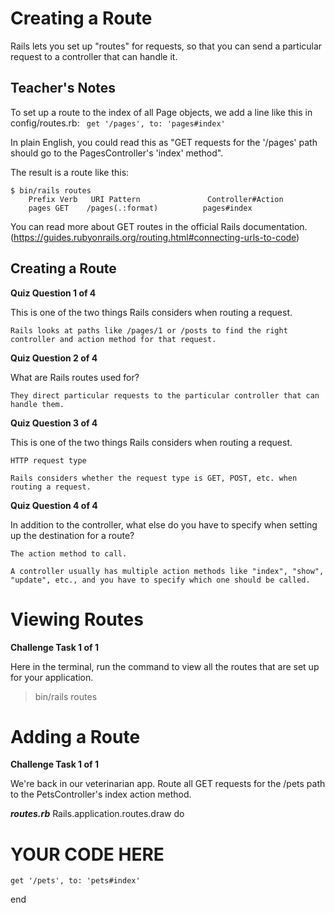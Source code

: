 # Creating a Route
Rails lets you set up "routes" for requests, so that you can send a particular request to a controller that can handle it.

## Teacher's Notes

To set up a route to the index of all Page objects, we add a line like this in config/routes.rb:
`
get '/pages', to: 'pages#index'`

In plain English, you could read this as "GET requests for the '/pages' path should go to the PagesController's 'index' method".

The result is a route like this:

	$ bin/rails routes
   		Prefix Verb   URI Pattern               Controller#Action
    	pages GET    /pages(.:format)          pages#index

You can read more about GET routes in the official Rails documentation.
(https://guides.rubyonrails.org/routing.html#connecting-urls-to-code)

## Creating a Route

**Quiz Question 1 of 4**

This is one of the two things Rails considers when routing a request.

	Rails looks at paths like /pages/1 or /posts to find the right controller and action method for that request.

**Quiz Question 2 of 4**

What are Rails routes used for?

	They direct particular requests to the particular controller that can handle them.

**Quiz Question 3 of 4**

This is one of the two things Rails considers when routing a request.

	HTTP request type

	Rails considers whether the request type is GET, POST, etc. when routing a request.

**Quiz Question 4 of 4**

In addition to the controller, what else do you have to specify when setting up the destination for a route?

    The action method to call.

    A controller usually has multiple action methods like "index", "show", "update", etc., and you have to specify which one should be called. 

# Viewing Routes

**Challenge Task 1 of 1**

Here in the terminal, run the command to view all the routes that are set up for your application.

> bin/rails routes

# Adding a Route

**Challenge Task 1 of 1**

We're back in our veterinarian app. Route all GET requests for the /pets path to the PetsController's index action method.

___routes.rb___
Rails.application.routes.draw do
  # YOUR CODE HERE
    get '/pets', to: 'pets#index'
end
